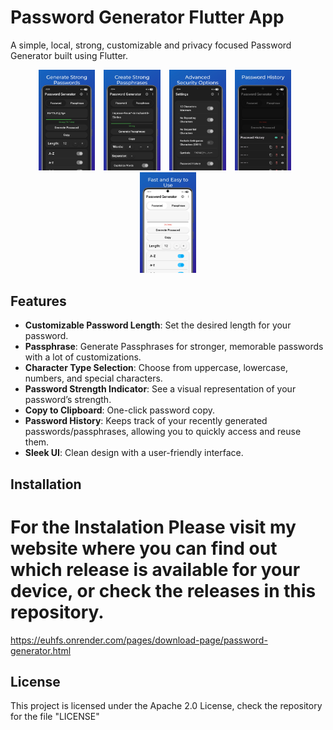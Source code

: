 # Password Generator Flutter App

A simple, local, strong, customizable and privacy focused Password Generator built using Flutter.

<p align="center">
  <img src="./assets/mockups/passgen-mockup1.webp" width="18%" style="margin-right: 10px"/>
  <img src="./assets/mockups/passgen-mockup2.webp" width="18%" style="margin-right: 10px"/>
  <img src="./assets/mockups/passgen-mockup3.webp" width="18%" style="margin-right: 10px"/>
  <img src="./assets/mockups/passgen-mockup4.webp" width="18%" style="margin-right: 10px"/>
  <img src="./assets/mockups/passgen-mockup5.webp" width="18%" />
</p>

## Features
- **Customizable Password Length**: Set the desired length for your password.
- **Passphrase**: Generate Passphrases for stronger, memorable passwords with a lot of customizations.
- **Character Type Selection**: Choose from uppercase, lowercase, numbers, and special characters.
- **Password Strength Indicator**: See a visual representation of your password’s strength.
- **Copy to Clipboard**: One-click password copy.
- **Password History**: Keeps track of your recently generated passwords/passphrases, allowing you to quickly access and reuse them.
- **Sleek UI**: Clean design with a user-friendly interface.

## Installation

# For the Instalation Please visit my website where you can find out which release is available for your device, or check the releases in this repository.
https://euhfs.onrender.com/pages/download-page/password-generator.html

## License

This project is licensed under the Apache 2.0 License, check the repository for the file "LICENSE"
